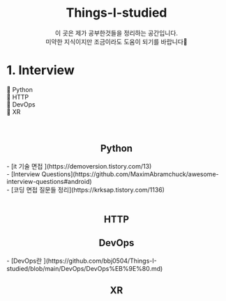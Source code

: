 <div align="center"> <h1> Things-I-studied </div>
  
  <div align="center"> 이 곳은 제가 공부한것들을 정리하는 공간입니다. <br>
    미약한 지식이지만 조금이라도 도움이 되기를 바랍니다🙏  </div>


  
  # 1. Interview

  👏 Python <br>
  👏 HTTP<br>
  👏 DevOps<br>
  👏 XR<br>
   <br><br>
  <h2 align="center"> Python </h2>
  - [it 기술 면접 ](https://demoversion.tistory.com/13)   <br>
  - [Interview Questions](https://github.com/MaximAbramchuck/awesome-interview-questions#android)   <br>
  - [코딩 면접 질문들 정리](https://krksap.tistory.com/1136)   <br>
   
  <br>
  
  
  <h2 align="center"> HTTP </h2>
  
  
  <h2 align="center"> DevOps </h2>
  - [DevOps란 ](https://github.com/bbj0504/Things-I-studied/blob/main/DevOps/DevOps%EB%9E%80.md)   <br>
  
  <h2 align="center"> XR </h2>
